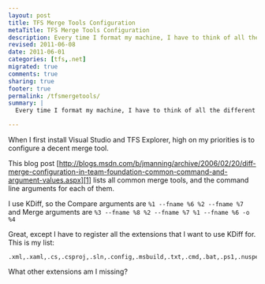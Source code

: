 ```yaml
---
layout: post
title: TFS Merge Tools Configuration
metaTitle: TFS Merge Tools Configuration
description: Every time I format my machine, I have to think of all the different file extensions I work with. Here is my list.
revised: 2011-06-08
date: 2011-06-01
categories: [tfs,.net]
migrated: true
comments: true
sharing: true
footer: true
permalink: /tfsmergetools/
summary: | 
  Every time I format my machine, I have to think of all the different file extensions I work with. Here is my list.

---
```

When I first install Visual Studio and TFS Explorer, high on my priorities is to configure a decent merge tool.

This blog post [http://blogs.msdn.com/b/jmanning/archive/2006/02/20/diff-merge-configuration-in-team-foundation-common-command-and-argument-values.aspx][1] lists all common merge tools, and the command line arguments for each of them.

I use KDiff, so the Compare arguments are `%1 --fname %6 %2 --fname %7` and Merge arguments are `%3 --fname %8 %2 --fname %7 %1 --fname %6 -o %4`

Great, except I have to register all the extensions that I want to use KDiff for. This is my list:

    .xml,.xaml,.cs,.csproj,.sln,.config,.msbuild,.txt,.cmd,.bat,.ps1,.nuspec,.xsd,.tasks,.xsl,.resx,.vb,.sql

What other extensions am I missing? 

  [1]: http://blogs.msdn.com/b/jmanning/archive/2006/02/20/diff-merge-configuration-in-team-foundation-common-command-and-argument-values.aspx